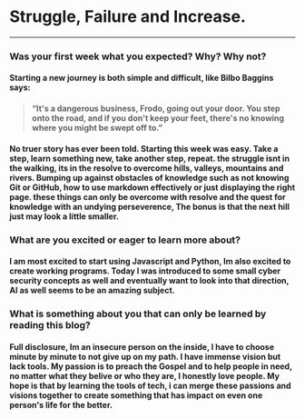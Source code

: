 # Struggle, Failure and Increase.
---

### Was your first week what you expected? Why? Why not?
   <h4> Starting a new journey is both simple and difficult, like Bilbo Baggins says:
    <h4>

> “It's a dangerous business, Frodo, going out your door. You step onto the road, and if you don't keep your feet, there's no knowing where you might be swept off to.”

<h4> No truer story has ever been told. Starting this week was easy. Take a step, learn something new, take another step, repeat.
    the struggle isnt in the walking, its in the resolve to overcome hills, valleys, mountains and rivers. Bumping up against obstacles of knowledge such as not knowing Git or GitHub, how to use markdown effectively or just displaying the right page. these things can only be overcome with resolve and the quest for knowledge with an undying perseverence, The bonus is that the next hill just may look a little smaller. 

### What are you excited or eager to learn more about?
   <h4> I am most excited to start using Javascript and Python, Im also excited to create working programs. Today I was introduced to some small cyber security concepts as well and eventually want to look into that direction, AI as well seems to be an amazing subject. 

### What is something about you that can only be learned by reading this blog?
   <h4> Full disclosure, Im an insecure person on the inside, I have to choose minute by minute to not give up on my path. I have immense vision but lack tools. My passion is to preach the Gospel and to help people in need, no matter what they belive or who they are, I honestly love people. My hope is that by learning the tools of tech, i can merge these passions and visions together to create something that has impact on even one person's life for the better. 